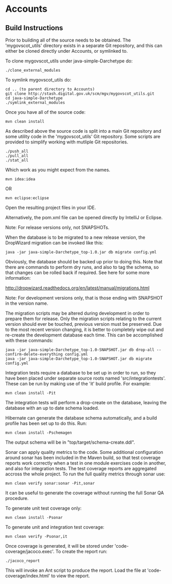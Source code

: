 Accounts
=====

Build Instructions
------------------

Prior to building all of the source needs to be obtained. The 'mygovscot_utils' directory exists in a separate Git repository, and this can either be cloned directly under Accounts, or symlinked to.

To clone mygovscot_utils under java-simple-Darchetype do:

    ./clone_external_modules

To symlink mygovscot_utils do:

    cd .. (to parent directory to Accounts)
    git clone http://stash.digital.gov.uk/scm/mgv/mygovscot_utils.git
    cd java-simple-Darchetype
    ./symlink_external_modules

Once you have all of the source code:
    
    mvn clean install


As described above the source code is split into a main Git repository and some utility code in the 'mygovscot_utils' Git repository. Some scripts are provided to simplify working with mutliple Git repositories.

    ./push_all
    ./pull_all
    ./stat_all

Which work as you might expect from the names.
    

    mvn idea:idea

OR

    mvn eclipse:eclipse

Open the resulting project files in your IDE.

Alternatively, the pom.xml file can be opened directly by IntelliJ or Eclipse.    


Note: For release versions only, not SNAPSHOTs.
        
When the database is to be migrated to a new release version, the DropWizard migration can be invoked like this:

    java -jar java-simple-Darchetype_top-1.0.jar db migrate config.yml

Obviously, the database should be backed up prior to doing this. Note that there are commands to perform dry runs, and also to tag the schema, so that changes can be rolled back if required. See here for some more information:

http://dropwizard.readthedocs.org/en/latest/manual/migrations.html


Note: For development versions only, that is those ending with SNAPSHOT in the version name.

The migration scripts may be altered during development in order to prepare them for release. Only the migration scripts relating to the current version should ever be touched, previous version must be preserved. Due to the most recent version changing, it is better to completely wipe out and re-create the development database each time. This can be accomplished with these commands:

    java -jar java-simple-Darchetype_top-1.0-SNAPSHOT.jar db drop-all --confirm-delete-everything config.yml
    java -jar java-simple-Darchetype_top-1.0-SNAPSHOT.jar db migrate config.yml
                

Integration tests require a database to be set up in order to run, so they have been placed under separate source roots named 'src/integrationtests'. These can be run by making use of the 'it' build profile. For example:

    mvn clean install -Pit

The integration tests will perform a drop-create on the database, leaving the database with an up to date schema loaded.


Hibernate can generate the database schema automatically, and a build profile has been set up to do this. Run:

    mvn clean install -Pschemagen

The output schema will be in "top/target/schema-create.ddl".


Sonar can apply quality metrics to the code. Some additional configuration around sonar has been included in the Maven build, so that test coverage reports work correctly when a test in one module exercises code in another, and also for integration tests. The test coverage reports are aggregated accross the whole project. To run the full quality metrics through sonar use:

    mvn clean verify sonar:sonar -Pit,sonar


It can be useful to generate the coverage without running the full Sonar QA procedure.

To generate unit test coverage only:

    mvn clean install -Psonar

To generate unit and integration test coverage:

    mvn clean verify -Psonar,it

Once coverage is generated, it will be stored under 'code-coverage/jacoco.exec'. To create the report run:

    ./jacoco_report

This will invoke an Ant script to produce the report. Load the file at 'code-coverage/index.html' to view the report.